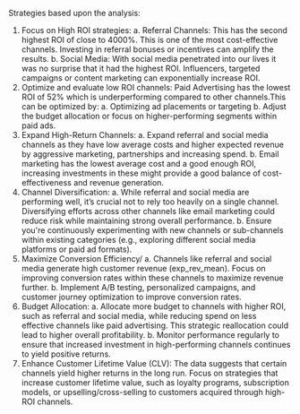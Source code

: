 Strategies based upon the analysis:
1. Focus on High ROI strategies:
    a. Referral Channels: This has the second highest ROI of close to 4000%. This is one of the most cost-effective channels. Investing in referral bonuses or incentives can amplify the results.
    b. Social Media: With social media penetrated into our lives it was no surprise that it had the highest ROI. Influencers, targeted campaigns or content marketing can exponentially increase ROI.
2. Optimize and evaluate low ROI channels:
      Paid Advertising has the lowest ROI of 52% which is underperforming compared to other channels.This can be optimized by:
       a. Optimizing ad placements or targeting
       b. Adjust the budget allocation or focus on higher-performing segments within paid ads.
3. Expand High-Return Channels:
       a. Expand referral and social media channels as they have low average costs and higher expected revenue by aggressive marketing, partnerships and increasing spend.
       b. Email marketing has the lowest average cost and a good enough ROI, increasing investments in these might provide a good balance of cost-effectiveness and revenue generation.
4. Channel Diversification:
       a. While referral and social media are performing well, it’s crucial not to rely too heavily on a single channel. Diversifying efforts across other channels like email marketing could reduce risk while maintaining strong overall performance.
       b. Ensure you're continuously experimenting with new channels or sub-channels within existing categories (e.g., exploring different social media platforms or paid ad formats).
5. Maximize Conversion Efficiency/
        a. Channels like referral and social media generate high customer revenue (exp_rev_mean). Focus on improving conversion rates within these channels to maximize revenue further.
        b. Implement A/B testing, personalized campaigns, and customer journey optimization to improve conversion rates.
6. Budget Allocation:
        a. Allocate more budget to channels with higher ROI, such as referral and social media, while reducing spend on less effective channels like paid advertising. This strategic reallocation could lead to higher overall profitability.
        b. Monitor performance regularly to ensure that increased investment in high-performing channels continues to yield positive returns.
7. Enhance Customer Lifetime Value (CLV):
        The data suggests that certain channels yield higher returns in the long run. Focus on strategies that increase customer lifetime value, such as loyalty programs, subscription models, or upselling/cross-selling to customers acquired through high-ROI channels.
